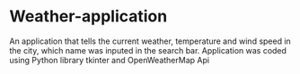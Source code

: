 # Weather-application
An application that tells the current weather, temperature and wind speed in the city, which name was inputed in the search bar. Application was coded using Python library tkinter and OpenWeatherMap Api
